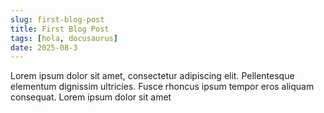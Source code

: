 ```yaml
---
slug: first-blog-post
title: First Blog Post
tags: [hola, docusaurus]
date: 2025-08-3
---
```


Lorem ipsum dolor sit amet, consectetur adipiscing elit. Pellentesque elementum dignissim ultricies. Fusce rhoncus ipsum tempor eros aliquam consequat. Lorem ipsum dolor sit amet
